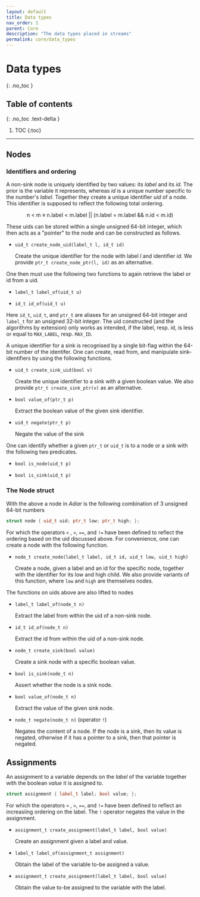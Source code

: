 ```yaml
---
layout: default
title: Data types
nav_order: 1
parent: Core
description: "The data types placed in streams"
permalink: core/data_types
---
```


# Data types
{: .no_toc }

## Table of contents
{: .no_toc .text-delta }

1. TOC
{:toc}

---

## Nodes

### Identifiers and ordering
A non-sink node is uniquely identified by two values: its _label_ and its _id_.
The prior is the variable it represents, whereas _id_ is a unique number
specific to the number's _label_. Together they create a unique identifier _uid_
of a node. This identifier is supposed to reflect the following total ordering.

<p style="text-align: center;">
  n < m ≡ n.label < m.label || (n.label = m.label && n.id < m.id)
</p>

These uids can be stored within a single unsigned 64-bit integer, which then
acts as a "pointer" to the node and can be constructed as follows.

- `uid_t create_node_uid(label_t l, id_t id)`

  Create the unique identifier for the node with label _l_ and identifier _id_.
  We provide `ptr_t create_node_ptr(l, id)` as an alternative.

One then must use the following two functions to again retrieve the label or id
from a uid.

- `label_t label_of(uid_t u)`

- `id_t id_of(uid_t u)`

Here `id_t`, `uid_t`, and `ptr_t` are aliases for an unsigned 64-bit integer and
`label_t` for an unsigned 32-bit integer. The uid constructed (and the
algorithms by extension) only works as intended, if the label, resp. id, is less
or equal to `MAX_LABEL`, resp. `MAX_ID`.

A unique identifier for a sink is recognised by a single bit-flag within the
64-bit number of the identifer. One can create, read from, and manipulate
sink-identifiers by using the following functions.

- `uid_t create_sink_uid(bool v)`

  Create the unique identifier to a sink with a given boolean value. We also
  provide `ptr_t create_sink_ptr(v)` as an alternative.

- `bool value_of(ptr_t p)`

  Extract the boolean value of the given sink identifier.

- `uid_t negate(ptr_t p)`

  Negate the value of the sink

One can identify whether a given `ptr_t` or `uid_t` is to a node or a sink with
the following two predicates.

- `bool is_node(uid_t p)`

- `bool is_sink(uid_t p)`

### The Node struct

With the above a node in _Adiar_ is the following combination of 3 unsigned
64-bit numbers

```cpp
struct node { uid_t uid; ptr_t low; ptr_t high; };
```

For which the operators `<` , `>`, `==`, and `!=` have been defined to reflect
the ordering based on the uid discussed above. For convenience, one can create a
node with the following function.

- `node_t create_node(label_t label, id_t id, uid_t low, uid_t high)`

  Create a node, given a label and an id for the specific node, together with
  the identifier for its low and high child. We also provide variants of this
  function, where `low` and `high` are themselves nodes.

 The functions on uids above are also lifted to nodes

- `label_t label_of(node_t n)`

  Extract the label from within the uid of a non-sink node.

- `id_t id_of(node_t n)`

  Extract the id from within the uid of a non-sink node.

- `node_t create_sink(bool value)`

  Create a sink node with a specific boolean value.

- `bool is_sink(node_t n)`

  Assert whether the node is a sink node.

- `bool value_of(node_t n)`

  Extract the value of the given sink node.

- `node_t negate(node_t n)` (operator `!`)

  Negates the content of a node. If the node is a sink, then its value is
  negated, otherwise if it has a pointer to a sink, then that pointer is
  negated.


## Assignments

An assignment to a variable depends on the _label_ of the variable together with
the boolean _value_ it is assigned to.

```cpp
struct assignment { label_t label; bool value; };
```

For which the operators `<` , `>`, `==`, and `!=` have been defined to reflect
an increasiing ordering on the label. The `!` operator negates the value in the
assignment.

- `assignment_t create_assignment(label_t label, bool value)`

  Create an assignment given a label and value.

- `label_t label_of(assignment_t assignment)`

  Obtain the label of the variable to-be assigned a value.

- `assignment_t create_assignment(label_t label, bool value)`

  Obtain the value to-be assigned to the variable with the label.
